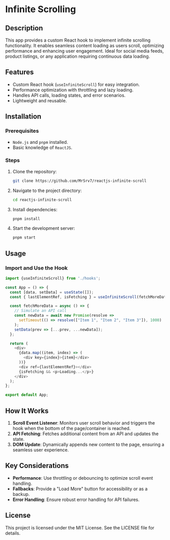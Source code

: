 # Infinite Scrolling

## Description

This app provides a custom React hook to implement infinite scrolling functionality. It enables seamless content loading as users scroll, optimizing performance and enhancing user engagement. Ideal for social media feeds, product listings, or any application requiring continuous data loading.

## Features

- Custom React hook (`useInfiniteScroll`) for easy integration.
- Performance optimization with throttling and lazy loading.
- Handles API calls, loading states, and error scenarios.
- Lightweight and reusable.

## Installation

### Prerequisites

- `Node.js` and `pnpm` installed.
- Basic knowledge of `ReactJS`.

### Steps

1. Clone the repository:
   ```bash
   git clone https://github.com/MrSrv7/reactjs-infinite-scroll
   ```

2. Navigate to the project directory:
   ```bash
   cd reactjs-infinite-scroll
   ```

3. Install dependencies:
   ```bash
   pnpm install
   ```

4. Start the development server:
   ```bash
   pnpm start
   ```

## Usage

### Import and Use the Hook

```javascript
import {useInfiniteScroll} from './hooks';

const App = () => {
  const [data, setData] = useState([]);
  const { lastElementRef, isFetching } = useInfiniteScroll(fetchMoreData);

  const fetchMoreData = async () => {
    // Simulate an API call
    const newData = await new Promise(resolve => 
      setTimeout(() => resolve(["Item 1", "Item 2", "Item 3"]), 1000)
    );
    setData(prev => [...prev, ...newData]);
  };

  return (
    <div>
      {data.map((item, index) => (
        <div key={index}>{item}</div>
      ))}
      <div ref={lastElementRef}></div>
      {isFetching && <p>Loading...</p>}
    </div>
  );
};

export default App;
```

## How It Works

1. **Scroll Event Listener**: Monitors user scroll behavior and triggers the hook when the bottom of the page/container is reached.
2. **API Fetching**: Fetches additional content from an API and updates the state.
3. **DOM Update**: Dynamically appends new content to the page, ensuring a seamless user experience.

## Key Considerations

- **Performance**: Use throttling or debouncing to optimize scroll event handling.
- **Fallbacks**: Provide a "Load More" button for accessibility or as a backup.
- **Error Handling**: Ensure robust error handling for API failures.

## License

This project is licensed under the MIT License. See the LICENSE file for details.